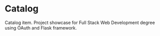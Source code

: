 # Catalog
Catalog item. Project showcase for Full Stack Web Development degree using OAuth and Flask framework. 
